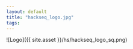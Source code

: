 ```yaml
---
layout: default
title: "hackseq_logo.jpg"
tags:
---
```


![Logo]({{ site.asset }}/hs/hackseq_logo_sq.png)
